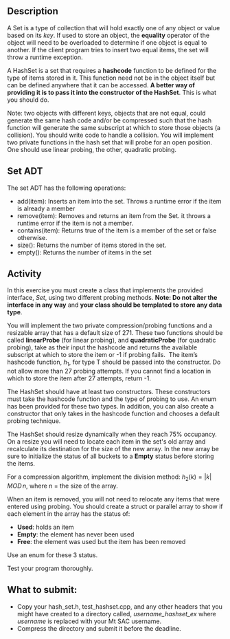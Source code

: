 ## Description
A Set is a type of collection that will hold exactly one of any object or value based on its *key*. If used to store an object, the **equality** operator of the object will need to be overloaded to determine if one object is equal to another. If the client program tries to insert two equal items, the set will throw a runtime exception. 

A HashSet is a set that requires a **hashcode** function to be defined for the type of items stored in it.  This function need not be in the object itself but can be defined anywhere that it can be accessed. **A better way of providing it is to pass it into the constructor of the HashSet**. This is what you should do.

Note: two objects with different keys, objects that are not equal, could generate the same hash code and/or be compressed such that the hash function will generate the same subscript at which to store those objects (a collision). You should write code to handle a collision. You will implement two private functions in the hash set that will probe for an open position. One should use linear probing, the other, quadratic probing.

## Set ADT
The set ADT has the following operations:
- add(item): Inserts an item into the set. Throws a runtime error if the item is already a member
- remove(item): Removes and returns an item from the Set. it throws a runtime error if the item is not a member.
- contains(item): Returns true of the item is a member of the set or false otherwise. 
- size(): Returns the number of items stored in the set. 
- empty(): Returns the number of items in the set

## Activity
In this exercise you must create  a class that implements the provided interface, *Set*, using two different probing methods. **Note: Do not alter the interface in any way** and **your class should be templated to store any data type**. 

You will implement the two private compression/probing functions and a resizable array that has a default size of 271. These two functions should be called **linearProbe** (for linear probing), and **quadraticProbe** (for quadratic probing), take as their input the hashcode and returns the available subscript at which to store the item or -1 if probing fails.  The item’s hashcode function, $h_1$, for type T should be passed into the constructor. Do not allow more than 27 probing attempts. If you cannot find a location in which to store the item after 27 attempts, return -1.  

The HashSet should have at least two constructors. These constructors must take the hashcode function and the type of probing to use. An enum has been provided for these two types. In addition, you can also create a constructor that only takes in the hashcode function and chooses a default probing technique.

The HashSet should resize dynamically when they reach 75% occupancy. On a resize you will need to locate each item in the set's old array and recalculate its destination for the size of the new array. In the new array be sure to initialize the status of all buckets to a **Empty** status before storing the items.
 
For a compression algorithm, implement the division method: $h_2(k) = |k|\, MOD\, n$, where n = the size of the array. 

When an item is removed, you will not need to relocate any items that were entered using probing. You should create a struct or parallel array to show if each element in the array has the status of: 
- **Used**: holds an item
- **Empty**: the element has never been used
- **Free**: the element was used but the item has been removed

Use an enum for these 3 status.
  
Test your program thoroughly.

## What to submit:

- Copy your hash_set.h, test_hashset.cpp, and any other headers that you might have created to a directory called, *username_hashset_ex* where *username* is replaced with your Mt SAC username.
- Compress the directory and submit it before the deadline.
